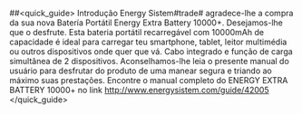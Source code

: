 ##<quick_guide> Introdução
Energy Sistem#trade# agradece-lhe a compra da sua nova Batería Portátil Energy Extra Battery 10000+. Desejamos-lhe que o desfrute. Esta bateria portátil recarregável com 10000mAh de capacidade é ideal para carregar teu smartphone, tablet, leitor multimédia ou outros dispositivos onde quer que vá. Cabo integrado e função de carga simultânea de 2 dispositivos. Aconselhamos-lhe leia o presente manual do usuário para desfrutar do produto de uma manear segura e triando ao máximo suas prestações. Encontre o manual completo do ENERGY EXTRA BATTERY 10000+ no link http://www.energysistem.com/guide/42005
</quick_guide>
